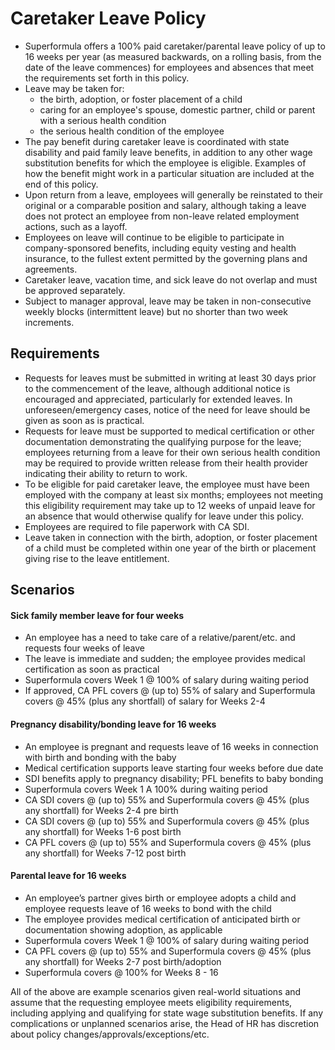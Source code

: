 # Caretaker Leave Policy

- Superformula offers a 100% paid caretaker/parental leave policy of up to 16 weeks per year (as measured backwards, on a rolling basis, from the date of the leave commences) for employees and absences that meet the requirements set forth in this policy.
- Leave may be taken for:
  - the birth, adoption, or foster placement of a child
  - caring for an employee's spouse, domestic partner, child or parent with a serious health condition
  - the serious health condition of the employee
- The pay benefit during caretaker leave is coordinated with state disability and paid family leave benefits, in addition to any other wage substitution benefits for which the employee is eligible. Examples of how the benefit might work in a particular situation are included at the end of this policy.
- Upon return from a leave, employees will generally be reinstated to their original or a comparable position and salary, although taking a leave does not protect an employee from non-leave related employment actions, such as a layoff.
- Employees on leave will continue to be eligible to participate in company-sponsored benefits, including equity vesting and health insurance, to the fullest extent permitted by the governing plans and agreements.
- Caretaker leave, vacation time, and sick leave do not overlap and must be approved separately.
- Subject to manager approval, leave may be taken in non-consecutive weekly blocks (intermittent leave) but no shorter than two week increments.

## Requirements
- Requests for leaves must be submitted in writing at least 30 days prior to the commencement of the leave, although additional notice is encouraged and appreciated, particularly for extended leaves. In unforeseen/emergency cases, notice of the need for leave should be given as soon as is practical.
- Requests for leave must be supported to medical certification or other documentation demonstrating the qualifying purpose for the leave; employees returning from a leave for their own serious health condition may be required to provide written release from their health provider indicating their ability to return to work.
- To be eligible for paid caretaker leave, the employee must have been employed with the company at least six months; employees not meeting this eligibility requirement may take up to 12 weeks of unpaid leave for an absence that would otherwise qualify for leave under this policy.
- Employees are required to file paperwork with CA SDI.
- Leave taken in connection with the birth, adoption, or foster placement of a child must be completed within one year of the birth or placement giving rise to the leave entitlement.

## Scenarios

#### Sick family member leave for four weeks
- An employee has a need to take care of a relative/parent/etc. and requests four weeks of leave
- The leave is immediate and sudden; the employee provides medical certification as soon as practical
- Superformula covers Week 1 @ 100% of salary during waiting period
- If approved, CA PFL covers @ (up to) 55% of salary and Superformula covers @ 45% (plus any shortfall) of salary for Weeks 2-4

#### Pregnancy disability/bonding leave for 16 weeks
- An employee is pregnant and requests leave of 16 weeks in connection with birth and bonding with the baby
- Medical certification supports leave starting four weeks before due date
- SDI benefits apply to pregnancy disability; PFL benefits to baby bonding
- Superformula covers Week 1 A 100% during waiting period
- CA SDI covers @ (up to) 55% and Superformula covers @ 45% (plus any shortfall) for Weeks 2-4 pre birth
- CA SDI covers @ (up to) 55% and Superformula covers @ 45% (plus any shortfall) for Weeks 1-6 post birth
- CA PFL covers @ (up to) 55% and Superformula covers @ 45% (plus any shortfall) for Weeks 7-12 post birth

#### Parental leave for 16 weeks
- An employee’s partner gives birth or employee adopts a child and employee requests leave of 16 weeks to bond with the child
- The employee provides medical certification of anticipated birth or documentation showing adoption, as applicable
- Superformula covers Week 1 @ 100% of salary during waiting period
- CA PFL covers @ (up to) 55% and Superformula covers @ 45% (plus any shortfall) for Weeks 2-7 post birth/adoption
- Superformula covers @ 100% for Weeks 8 - 16

All of the above are example scenarios given real-world situations and assume that the requesting employee meets eligibility requirements, including applying and qualifying for state wage substitution benefits. If any complications or unplanned scenarios arise, the Head of HR has discretion about policy changes/approvals/exceptions/etc.

